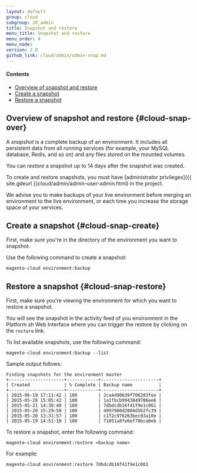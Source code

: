 ```yaml
---
layout: default
group: cloud
subgroup: 20_admin
title: Snapshot and restore
menu_title: Snapshot and restore
menu_order: 4
menu_node: 
version: 2.0
github_link: cloud/admin/admin-snap.md
---
```


#### Contents
*	[Overview of snapshot and restore](#cloud-snap-over)
*	[Create a snapshot](#cloud-snap-create)
*	[Restore a snapshot](#cloud-snap-restore)

## Overview of snapshot and restore {#cloud-snap-over}
A *snapshot* is a complete backup of an environment. It includes all
persistent data from all running services (for example, your MySQL database, Redis, and so on) and any files
stored on the mounted volumes.

You can *restore* a snapshot up to 14 days after the snapshot was created.

To create and restore snapshots, you must have [administrator privileges]({{ site.gdeurl }}cloud/admin/admin-user-admin.html) in the project.

<div class="bs-callout bs-callout-info" id="info">
  <p>We advise you to make backups of your live environment before merging an environment 
to the live environment, or each time you increase the storage space of your services.</p>
</div>

## Create a snapshot {#cloud-snap-create}
First, make sure you're in the directory of the environment you want to snapshot.

Use the following command to create a snapshot:

	magento-cloud environment:backup

## Restore a snapshot {#cloud-snap-restore}
First, make sure you're viewing the environment for which you want to restore a snapshot.

You will see the snapshot in the activity feed of you environment in the Platform.sh Web Interface where you can trigger the restore by clicking on the `restore` link.

To list available snapshots, use the following command:

	magento-cloud environment:backup --list

Sample output follows:

	Finding snapshots for the environment master
	+---------------------+------------+----------------------+
	| Created             | % Complete | Backup name          |
	+---------------------+------------+----------------------+
	| 2015-06-19 17:11:42 | 100        | 2ca4d90639f706283fee |
	| 2015-05-28 15:05:42 | 100        | 1a1fbcb9943849706ee6 |
	| 2015-05-21 14:38:40 | 100        | 7dbdcdb16f41f9e1c061 |
	| 2015-05-20 15:29:58 | 100        | 4997900d2804d5b2fc39 |
	| 2015-05-20 13:31:57 | 100        | c1f2c976263bec03a10e |
	| 2015-05-19 14:51:18 | 100        | 71051a8fe6ef78bca0eb |

To restore a snapshot, enter the following command:

	magento-cloud environment:restore <backup name>

For example:

	magento-cloud environment:restore 7dbdcdb16f41f9e1c061
